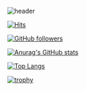 ![header](https://capsule-render.vercel.app/api?type=wave)

[![Hits](https://hits.seeyoufarm.com/api/count/incr/badge.svg?url=https%3A%2F%2Fgithub.com%2Fgjbae1212%2Fhit-counter&count_bg=%2379C83D&title_bg=%23555555&icon=trove.svg&icon_color=%23E7E7E7&title=%EB%B0%A9%EB%AC%B8%EC%9E%90&edge_flat=false)](https://github.com/gytjs1234)

[![GitHub followers](https://img.shields.io/github/followers/gytjs1234?style=for-the-badge)](https://love.hyosun.net)

[![Anurag's GitHub stats](https://github-readme-stats.vercel.app/api?username=gytjs1234&theme=dark)](https://love.hyosun.net)

[![Top Langs](https://github-readme-stats.vercel.app/api/top-langs/?username=gytjs1234&theme=dark&layout=compact)](https://love.hyosun.net)

[![trophy](https://github-profile-trophy.vercel.app/?username=gytjs1234&theme=onedark&row=1)](https://github.com/ryo-ma/github-profile-trophy)




